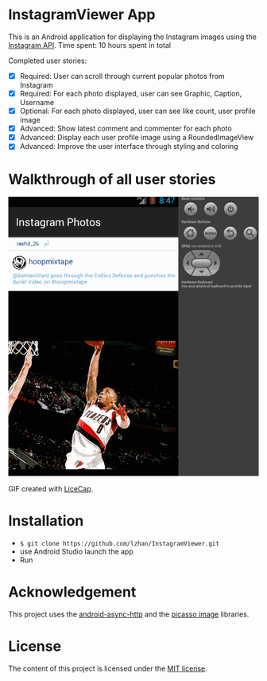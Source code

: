 # InstagramViewer App

This is an Android application for displaying the Instagram images using the [Instagram API](http://instagram.com/developer/).
Time spent: 10 hours spent in total

Completed user stories:

 * [x] Required: User can scroll through current popular photos from Instagram      
 * [x] Required: For each photo displayed, user can see Graphic, Caption, Username
 * [x] Optional: For each photo displayed, user can see like count, user profile image
 * [x] Advanced: Show latest comment and commenter for each photo
 * [x] Advanced: Display each user profile image using a RoundedImageView
 * [x] Advanced: Improve the user interface through styling and coloring

# Walkthrough of all user stories

![Video Walkthrough](anim_instagramviewer.gif)

GIF created with [LiceCap](http://www.cockos.com/licecap/).

# Installation

* `$ git clone https://github.com/lzhan/InstagramViewer.git`
* use Android Studio launch the app
* Run

# Acknowledgement

This project uses the [android-async-http](http://loopj.com/android-async-http/) and the [picasso image](http://square.github.io/picasso/) libraries.

# License

The content of this project is licensed under the [MIT license](http://opensource.org/licenses/mit-license.php).

